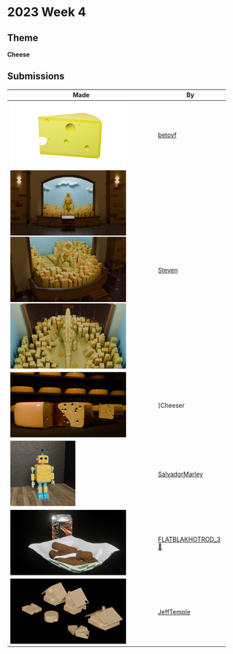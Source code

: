 # 2023 Week 4


## Theme

**Cheese**


## Submissions

| Made | By |
|------|----|
| <img src="./betovf/cheese-with-holes.png" height="150" /> | [betovf](./betovf/) |
| <img src="./Steven/Cheese_-_Render_01.jpg" height="150" /> <img src="./Steven/Cheese_-_Render_02.jpg" height="150" /> <img src="./Steven/Cheese_-_Render_03.jpg" height="150" /> | [Steven](./Steven/) |
| <img src="./Cheeser/Cheese.png" height="150" /> | [Cheeser | 🧀](./Cheeser/) |
| <img src="./SalvadorMarley/cheeseinator_3000.png" height="150" /> | [SalvadorMarley](./SalvadorMarley/) |
| <img src="./FLATBLAKHOTROD_3/Cheese_02.png" height="150" /> | [FLATBLAKHOTROD_3 🧀](./FLATBLAKHOTROD_3/) |
| <img src="./JeffTemple/Cheese_JeffTemple.png" height="150" /> | [JeffTemple](./JeffTemple/) |

